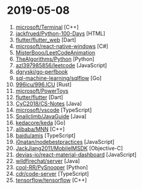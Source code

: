 # 2019-05-08

1. [microsoft/Terminal](https://github.com/microsoft/Terminal "The new Windows Terminal, and the original Windows console host -- all in the same place!") [C++]
2. [jackfrued/Python-100-Days](https://github.com/jackfrued/Python-100-Days "Python - 100天从新手到大师") [HTML]
3. [flutter/flutter_web](https://github.com/flutter/flutter_web "Bring your Flutter code to web browsers") [Dart]
4. [microsoft/react-native-windows](https://github.com/microsoft/react-native-windows "A framework for building native Windows apps with React.") [C#]
5. [MisterBooo/LeetCodeAnimation](https://github.com/MisterBooo/LeetCodeAnimation "Demonstrate all the questions on LeetCode in the form of animation.（用动画的形式呈现解LeetCode题目的思路）") 
6. [TheAlgorithms/Python](https://github.com/TheAlgorithms/Python "All Algorithms implemented in Python") [Python]
7. [azl397985856/leetcode](https://github.com/azl397985856/leetcode "LeetCode Solutions: A Record of My Problem Solving Journey.( leetcode题解，记录自己的leetcode解题之路。)") [JavaScript]
8. [dgryski/go-perfbook](https://github.com/dgryski/go-perfbook "Thoughts on Go performance optimization") 
9. [sql-machine-learning/sqlflow](https://github.com/sql-machine-learning/sqlflow "Brings SQL and AI together.") [Go]
10. [996icu/996.ICU](https://github.com/996icu/996.ICU "Repo for counting stars and contributing. Press F to pay respect to glorious developers.") [Rust]
11. [microsoft/PowerToys](https://github.com/microsoft/PowerToys "Windows system utilities to maximize productivity") 
12. [flutter/flutter](https://github.com/flutter/flutter "Flutter makes it easy and fast to build beautiful mobile apps.") [Dart]
13. [CyC2018/CS-Notes](https://github.com/CyC2018/CS-Notes "📚 技术面试必备基础知识、Leetcode 题解、后端面试、Java 面试、春招、秋招、操作系统、计算机网络、系统设计") [Java]
14. [microsoft/vscode](https://github.com/microsoft/vscode "Visual Studio Code") [TypeScript]
15. [Snailclimb/JavaGuide](https://github.com/Snailclimb/JavaGuide "【Java学习+面试指南】 一份涵盖大部分Java程序员所需要掌握的核心知识。") [Java]
16. [kedacore/keda](https://github.com/kedacore/keda "KEDA is a Kubernetes-based Event Driven Autoscaling component. It provides event driven scale for any container running in Kubernetes") [Go]
17. [alibaba/MNN](https://github.com/alibaba/MNN "MNN is a lightweight deep neural network inference engine.") [C++]
18. [baidu/amis](https://github.com/baidu/amis "一种基于特定 JSON 格式生成 MIS 页面的工具") [TypeScript]
19. [i0natan/nodebestpractices](https://github.com/i0natan/nodebestpractices "✅ The largest Node.js best practices list (April 2019)") [JavaScript]
20. [JackJiang2011/MobileIMSDK](https://github.com/JackJiang2011/MobileIMSDK "一个专为移动端开发的原创即时通讯框架，超轻量级、高度提炼，完全基于UDP协议，支持iOS、Android、标准Java平台，服务端基于Mina和Netty编写。") [Objective-C]
21. [devias-io/react-material-dashboard](https://github.com/devias-io/react-material-dashboard "React Dashboard made with Material UI’s components, React and of course create-react-app to boost your app development process!") [JavaScript]
22. [wildfirechat/server](https://github.com/wildfirechat/server "全开源即时通讯(IM)系统") [Java]
23. [cool-RR/PySnooper](https://github.com/cool-RR/PySnooper "Never use print for debugging again") [Python]
24. [cdr/code-server](https://github.com/cdr/code-server "Run VS Code on a remote server.") [TypeScript]
25. [tensorflow/tensorflow](https://github.com/tensorflow/tensorflow "An Open Source Machine Learning Framework for Everyone") [C++]
